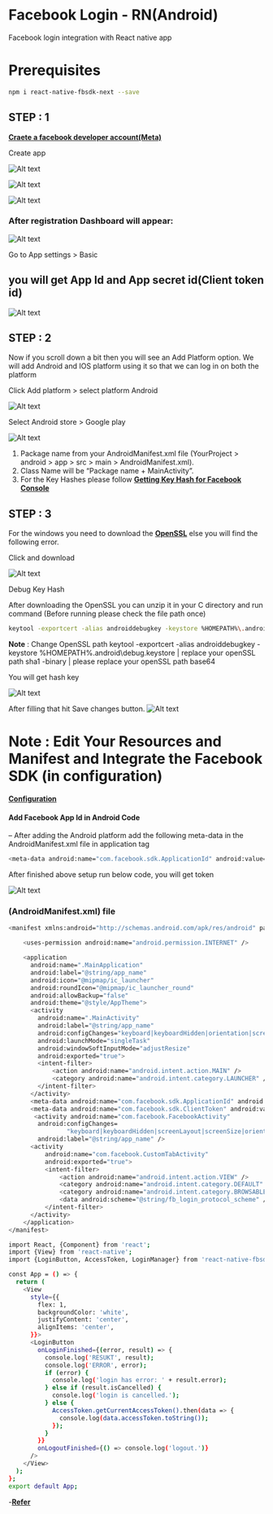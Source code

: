 # Facebook Login - RN(Android)

Facebook login integration with React native app

# Prerequisites

```bash
npm i react-native-fbsdk-next --save
```

## STEP : 1

[**Craete a facebook developer account(Meta)**](https://developers.facebook.com/apps/)

Create app

![Alt text](image.png)

![Alt text](image-1.png)

![Alt text](image-2.png)

### After registration Dashboard will appear:

![Alt text](image-3.png)

Go to App settings > Basic

## you will get App Id and App secret id(Client token id)

![Alt text](image-4.png)

## STEP : 2

Now if you scroll down a bit then you will see an Add Platform option. We will add Android and IOS platform using it so that we can log in on both the platform

Click Add platform > select platform Android

![Alt text](image-5.png)

Select Android store > Google play

![Alt text](image-6.png)

1. Package name from your AndroidManifest.xml file (YourProject > android > app > src > main > AndroidManifest.xml).
2. Class Name will be “Package name + MainActivity”.
3. For the Key Hashes please follow [**Getting Key Hash for Facebook Console**](https://aboutreact.com/getting-key-hash-for-facebook-console/)

## STEP : 3

For the windows you need to download the [**OpenSSL**](https://code.google.com/archive/p/openssl-for-windows/downloads) else you will find the following error.

Click and download

![Alt text](image-7.png)

Debug Key Hash

After downloading the OpenSSL you can unzip it in your C directory and run command (Before running please check the file path once)

```bash
keytool -exportcert -alias androiddebugkey -keystore %HOMEPATH%\.android\debug.keystore | C:\openssl\bin\openssl.exe  sha1 -binary | C:\openssl\bin\openssl.exe base64
```

**Note** : Change OpenSSL path
keytool -exportcert -alias androiddebugkey -keystore %HOMEPATH%\.android\debug.keystore | replace your openSSL path sha1 -binary | please replace your openSSL path base64

You will get hash key

![Alt text](image-8.png)

After filling that hit Save changes button.
![Alt text](image-9.png)

# Note : Edit Your Resources and Manifest and Integrate the Facebook SDK (in configuration)

[**Configuration**](https://developers.facebook.com/docs/facebook-login/android)

#### Add Facebook App Id in Android Code

– After adding the Android platform add the following meta-data in the AndroidManifest.xml file in application tag

```bash
<meta-data android:name="com.facebook.sdk.ApplicationId" android:value="@string/facebook_app_id"/>
```

After finished above setup run below code, you will get token

![Alt text](image-10.png)

### (AndroidManifest.xml) file

```bash
<manifest xmlns:android="http://schemas.android.com/apk/res/android" package="com.facebooklogin">

    <uses-permission android:name="android.permission.INTERNET" />

    <application
      android:name=".MainApplication"
      android:label="@string/app_name"
      android:icon="@mipmap/ic_launcher"
      android:roundIcon="@mipmap/ic_launcher_round"
      android:allowBackup="false"
      android:theme="@style/AppTheme">
      <activity
        android:name=".MainActivity"
        android:label="@string/app_name"
        android:configChanges="keyboard|keyboardHidden|orientation|screenLayout|screenSize|smallestScreenSize|uiMode"
        android:launchMode="singleTask"
        android:windowSoftInputMode="adjustResize"
        android:exported="true">
        <intent-filter>
            <action android:name="android.intent.action.MAIN" />
            <category android:name="android.intent.category.LAUNCHER" />
        </intent-filter>
      </activity>
      <meta-data android:name="com.facebook.sdk.ApplicationId" android:value="@string/facebook_app_id"/>
   	  <meta-data android:name="com.facebook.sdk.ClientToken" android:value="@string/facebook_client_token"/>
       <activity android:name="com.facebook.FacebookActivity"
        android:configChanges=
                "keyboard|keyboardHidden|screenLayout|screenSize|orientation"
        android:label="@string/app_name" />
      <activity
          android:name="com.facebook.CustomTabActivity"
          android:exported="true">
          <intent-filter>
              <action android:name="android.intent.action.VIEW" />
              <category android:name="android.intent.category.DEFAULT" />
              <category android:name="android.intent.category.BROWSABLE" />
              <data android:scheme="@string/fb_login_protocol_scheme" />
          </intent-filter>
      </activity>
    </application>
</manifest>

```

```bash
import React, {Component} from 'react';
import {View} from 'react-native';
import {LoginButton, AccessToken, LoginManager} from 'react-native-fbsdk-next';

const App = () => {
  return (
    <View
      style={{
        flex: 1,
        backgroundColor: 'white',
        justifyContent: 'center',
        alignItems: 'center',
      }}>
      <LoginButton
        onLoginFinished={(error, result) => {
          console.log('RESUKT', result);
          console.log('ERROR', error);
          if (error) {
            console.log('login has error: ' + result.error);
          } else if (result.isCancelled) {
            console.log('login is cancelled.');
          } else {
            AccessToken.getCurrentAccessToken().then(data => {
              console.log(data.accessToken.toString());
            });
          }
        }}
        onLogoutFinished={() => console.log('logout.')}
      />
    </View>
  );
};
export default App;
```

-[**Refer**](https://aboutreact.com/react-native-facebook-login/)
